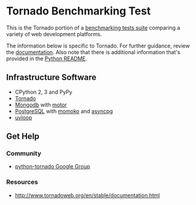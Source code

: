 # Tornado Benchmarking Test

This is the Tornado portion of a [benchmarking tests suite](../../) 
comparing a variety of web development platforms.

The information below is specific to Tornado. For further guidance, 
review the [documentation](http://frameworkbenchmarks.readthedocs.org/en/latest/). 
Also note that there is additional information that's provided in 
the [Python README](../).

## Infrastructure Software

* CPython 2, 3 and PyPy
* [Tornado](https://www.tornadoweb.com/)
* [Mongodb](https://www.mongodb.org/) with [motor](http://motor.readthedocs.org/en/stable/)
* [PostgreSQL](http://www.postgresql.org/) with [momoko](http://momoko.61924.nl/en/latest/) and [asyncpg](https://github.com/MagicStack/asyncpg)
* [uvloop](https://github.com/MagicStack/uvloop)

## Get Help

### Community

* [python-tornado Google Group](https://groups.google.com/forum/#!forum/python-tornado)

### Resources

* http://www.tornadoweb.org/en/stable/documentation.html
